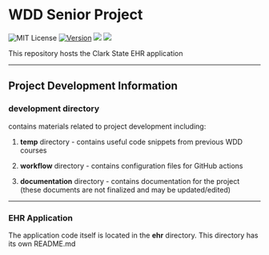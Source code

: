 # WDD Senior Project

![MIT License](https://img.shields.io/apm/l/atomic-design-ui.svg?) 
[![Version](https://badge.fury.io/gh/tterb%2FHyde.svg)](https://badge.fury.io/gh/tterb%2FHyde)
![](https://img.shields.io/badge/Node-v12.14.1-informational?style=flat&logo=<LOGO_NAME>&logoColor=white&color=2bbc8a)
![](https://img.shields.io/badge/npm-v6.13.4-informational?style=flat&logo=<LOGO_NAME>&logoColor=white&color=2bbc4a)

This repository hosts the Clark State EHR application

---
## Project Development Information
### **development** directory 
contains materials related to project development including:

1. **temp** directory - contains useful code snippets from previous WDD courses

2. **workflow** directory - contains configuration files for GitHub actions

3. **documentation** directory - contains documentation for the project (these documents are not finalized and may be updated/edited)

---
### EHR Application
The application code itself is located in the **ehr** directory. This directory has its own README.md
